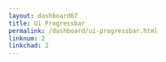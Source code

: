 ```yaml
---
layout: dashboard67
title: Ui Progressbar
permalink: /dashboard/ui-progressbar.html
linknum: 2
linkchad: 2
---
```

